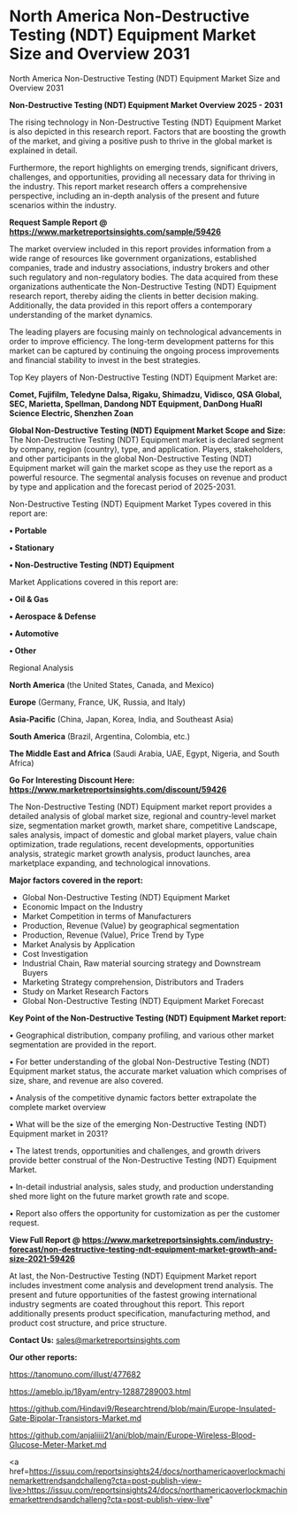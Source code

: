 # North America Non-Destructive Testing (NDT) Equipment Market Size and Overview 2031
North America Non-Destructive Testing (NDT) Equipment Market Size and Overview 2031

<Strong> Non-Destructive Testing (NDT) Equipment Market Overview 2025 - 2031</strong>

The rising technology in Non-Destructive Testing (NDT) Equipment Market is also depicted in this research report. Factors that are boosting the growth of the market, and giving a positive push to thrive in the global market is explained in detail.

Furthermore, the report highlights on emerging trends, significant drivers, challenges, and opportunities, providing all necessary data for thriving in the industry. This report market research offers a comprehensive perspective, including an in-depth analysis of the present and future scenarios within the industry.

<strong>Request Sample Report @ <a href=https://www.marketreportsinsights.com/sample/59426>https://www.marketreportsinsights.com/sample/59426</a></strong>

The market overview included in this report provides information from a wide range of resources like government organizations, established companies, trade and industry associations, industry brokers and other such regulatory and non-regulatory bodies. The data acquired from these organizations authenticate the Non-Destructive Testing (NDT) Equipment research report, thereby aiding the clients in better decision making. Additionally, the data provided in this report offers a contemporary understanding of the market dynamics.

The leading players are focusing mainly on technological advancements in order to improve efficiency. The long-term development patterns for this market can be captured by continuing the ongoing process improvements and financial stability to invest in the best strategies.

Top Key players of Non-Destructive Testing (NDT) Equipment Market are:

<strong>Comet, Fujifilm, Teledyne Dalsa, Rigaku, Shimadzu, Vidisco, QSA Global, SEC, Marietta, Spellman, Dandong NDT Equipment, DanDong HuaRI Science Electric, Shenzhen Zoan</strong>

<strong><b>Global Non-Destructive Testing (NDT) Equipment Market Scope and Size:</b></strong>
The Non-Destructive Testing (NDT) Equipment market is declared segment by company, region (country), type, and application. Players, stakeholders, and other participants in the global Non-Destructive Testing (NDT) Equipment market will gain the market scope as they use the report as a powerful resource. The segmental analysis focuses on revenue and product by type and application and the forecast period of 2025-2031.

Non-Destructive Testing (NDT) Equipment Market Types covered in this report are:

<strong>• Portable

• Stationary

• Non-Destructive Testing (NDT) Equipment</strong>

Market Applications covered in this report are:

<strong>• Oil & Gas

• Aerospace & Defense

• Automotive

• Other</strong> 

Regional Analysis

<strong>North America</strong> (the United States, Canada, and Mexico)

<strong>Europe</strong> (Germany, France, UK, Russia, and Italy)

<strong>Asia-Pacific</strong> (China, Japan, Korea, India, and Southeast Asia)

<strong>South America</strong> (Brazil, Argentina, Colombia, etc.)

<strong>The Middle East and Africa</strong> (Saudi Arabia, UAE, Egypt, Nigeria, and South Africa)

<strong>Go For Interesting Discount Here: <a href=https://www.marketreportsinsights.com/discount/59426>https://www.marketreportsinsights.com/discount/59426</a></strong>

The Non-Destructive Testing (NDT) Equipment market report provides a detailed analysis of global market size, regional and country-level market size, segmentation market growth, market share, competitive Landscape, sales analysis, impact of domestic and global market players, value chain optimization, trade regulations, recent developments, opportunities analysis, strategic market growth analysis, product launches, area marketplace expanding, and technological innovations.

<strong><b>Major factors covered in the report:</b></strong>
<ul>
  <li>Global Non-Destructive Testing (NDT) Equipment Market </li>
  <li>Economic Impact on the Industry</li>
  <li>Market Competition in terms of Manufacturers</li>
  <li>Production, Revenue (Value) by geographical segmentation</li>
  <li>Production, Revenue (Value), Price Trend by Type</li>
  <li>Market Analysis by Application</li>
  <li>Cost Investigation</li>
  <li>Industrial Chain, Raw material sourcing strategy and Downstream Buyers</li>
  <li>Marketing Strategy comprehension, Distributors and Traders</li>
  <li>Study on Market Research Factors</li>
  <li>Global Non-Destructive Testing (NDT) Equipment Market Forecast</li>
</ul>

<strong><b>Key Point of the Non-Destructive Testing (NDT) Equipment Market report:</b></strong>

• Geographical distribution, company profiling, and various other market segmentation are provided in the report.

• For better understanding of the global Non-Destructive Testing (NDT) Equipment market status, the accurate market valuation which comprises of size, share, and revenue are also covered.

• Analysis of the competitive dynamic factors better extrapolate the complete market overview

• What will be the size of the emerging Non-Destructive Testing (NDT) Equipment market in 2031?

• The latest trends, opportunities and challenges, and growth drivers provide better construal of the Non-Destructive Testing (NDT) Equipment Market.

• In-detail industrial analysis, sales study, and production understanding shed more light on the future market growth rate and scope.

• Report also offers the opportunity for customization as per the customer request.

<strong><b>View Full Report @ <a href=https://www.marketreportsinsights.com/industry-forecast/non-destructive-testing-ndt-equipment-market-growth-and-size-2021-59426>https://www.marketreportsinsights.com/industry-forecast/non-destructive-testing-ndt-equipment-market-growth-and-size-2021-59426</a></b></strong>


At last, the Non-Destructive Testing (NDT) Equipment Market report includes investment come analysis and development trend analysis. The present and future opportunities of the fastest growing international industry segments are coated throughout this report. This report additionally presents product specification, manufacturing method, and product cost structure, and price structure.

<strong>Contact Us:</strong>
sales@marketreportsinsights.com

<strong>Our other reports:</strong>

<a href=https://tanomuno.com/illust/477682>https://tanomuno.com/illust/477682</a>

<a href=https://ameblo.jp/18yam/entry-12887289003.html>https://ameblo.jp/18yam/entry-12887289003.html</a>

<a href=https://github.com/Hindavi9/Researchtrend/blob/main/Europe-Insulated-Gate-Bipolar-Transistors-Market.md>https://github.com/Hindavi9/Researchtrend/blob/main/Europe-Insulated-Gate-Bipolar-Transistors-Market.md</a>

<a href=https://github.com/anjaliiii21/ani/blob/main/Europe-Wireless-Blood-Glucose-Meter-Market.md>https://github.com/anjaliiii21/ani/blob/main/Europe-Wireless-Blood-Glucose-Meter-Market.md</a>

<a href=https://issuu.com/reportsinsights24/docs/northamericaoverlockmachinemarkettrendsandchalleng?cta=post-publish-view-live>https://issuu.com/reportsinsights24/docs/northamericaoverlockmachinemarkettrendsandchalleng?cta=post-publish-view-live</a>"
